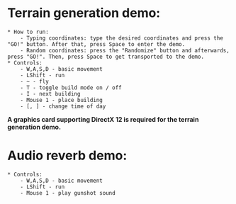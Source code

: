 # Terrain generation demo:
    * How to run:
        - Typing coordinates: type the desired coordinates and press the "GO!" button. After that, press Space to enter the demo.
        - Random coordinates: press the "Randomize" button and afterwards, press "GO!". Then, press Space to get transported to the demo.
    * Controls:
        - W,A,S,D - basic movement
        - LShift - run
        - ~ - fly
        - T - toggle build mode on / off
        - I - next building
        - Mouse 1 - place building
        - [, ] - change time of day

**A graphics card supporting DirectX 12 is required for the terrain generation demo.**

# Audio reverb demo:
    * Controls:
        - W,A,S,D - basic movement
        - LShift - run
        - Mouse 1 - play gunshot sound